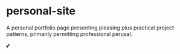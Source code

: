 # personal-site
A personal portfolio page presenting pleasing plus practical project patterns, primarily permitting professional perusal.

:two_hearts: